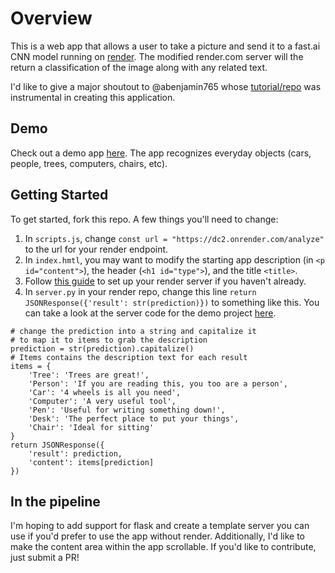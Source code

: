 # Overview
This is a web app that allows a user to take a picture and send it to a fast.ai CNN model running on [render](render.com). 
The modified render.com server will the return a classification of the image along with any related text.

I'd like to give a major shoutout to @abenjamin765 whose [tutorial/repo](https://github.com/abenjamin765/camera-app) was instrumental in creating this application. 

## Demo
Check out a demo app [here](https://tylernoblett.github.io/fastai-cnn-camera-app/). The app recognizes everyday objects (cars, people, trees, computers, chairs, etc).

## Getting Started
To get started, fork this repo. A few things you'll need to change:
1. In `scripts.js`, change `const url = "https://dc2.onrender.com/analyze"` to the url for your render endpoint.
2. In `index.hmtl`, you may want to modify the starting app description (in `<p id="content">`), the header (`<h1 id="type">`), and the title `<title>`.
3. Follow [this guide](https://course.fast.ai/deployment_render.html) to set up your render server if you haven't already.
4. In `server.py` in your render repo, change this line `return JSONResponse({'result': str(prediction)})` to something like this. You can take a look at the server code for the demo project [here](https://github.com/TylerNoblett/fastai-v3/blob/master/app/server.py).
```
# change the prediction into a string and capitalize it
# to map it to items to grab the description
prediction = str(prediction).capitalize()	
# Items contains the description text for each result
items = {	
    'Tree': 'Trees are great!', 	
    'Person': 'If you are reading this, you too are a person', 	
    'Car': '4 wheels is all you need',	
    'Computer': 'A very useful tool',	
    'Pen': 'Useful for writing something down!',	
    'Desk': 'The perfect place to put your things',	
    'Chair': 'Ideal for sitting'	
}	
return JSONResponse({	
    'result': prediction,	
    'content': items[prediction]	
})
```

## In the pipeline
I'm hoping to add support for flask and create a template server you can use if you'd prefer to use the app without render.
Additionally, I'd like to make the content area within the app scrollable.
If you'd like to contribute, just submit a PR!


